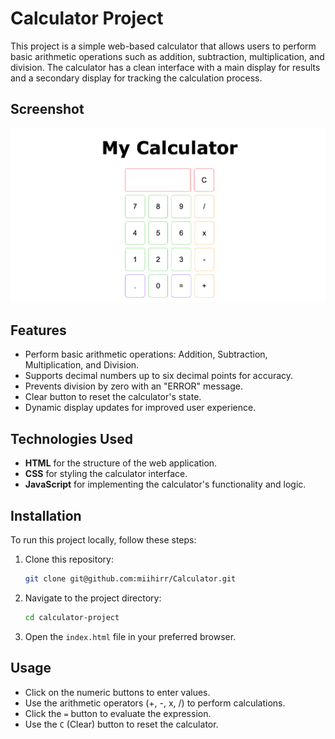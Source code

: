 # Calculator Project

This project is a simple web-based calculator that allows users to perform basic arithmetic operations such as addition, subtraction, multiplication, and division. The calculator has a clean interface with a main display for results and a secondary display for tracking the calculation process.

## Screenshot
![Calculator Interface](screenshot.png)

## Features
- Perform basic arithmetic operations: Addition, Subtraction, Multiplication, and Division.
- Supports decimal numbers up to six decimal points for accuracy.
- Prevents division by zero with an "ERROR" message.
- Clear button to reset the calculator's state.
- Dynamic display updates for improved user experience.

## Technologies Used
- **HTML** for the structure of the web application.
- **CSS** for styling the calculator interface.
- **JavaScript** for implementing the calculator's functionality and logic.

## Installation
To run this project locally, follow these steps:

1. Clone this repository:
   ```bash
   git clone git@github.com:miihirr/Calculator.git
   ```
2. Navigate to the project directory:
   ```bash
   cd calculator-project
   ```
3. Open the `index.html` file in your preferred browser.

## Usage
- Click on the numeric buttons to enter values.
- Use the arithmetic operators (+, -, x, /) to perform calculations.
- Click the `=` button to evaluate the expression.
- Use the `C` (Clear) button to reset the calculator.

